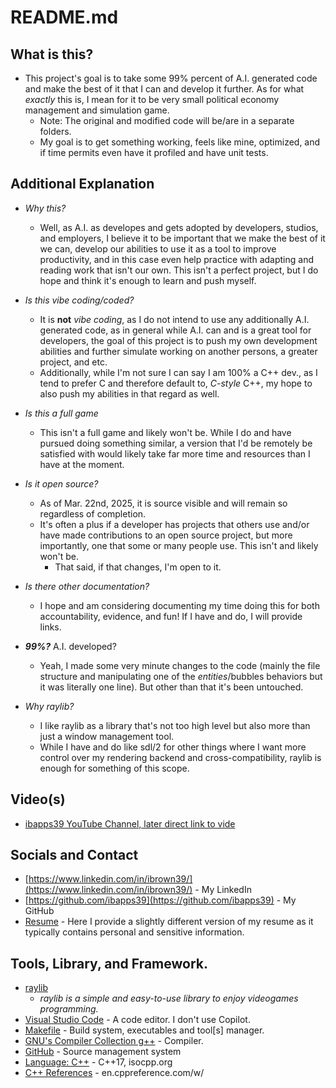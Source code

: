 # README.md
## What is this?
- This project's goal is to take some 99% percent of A.I. generated code and make the best of it that I can and develop it further. As for what <i>exactly</i> this is, I mean for it to be very small political economy management and simulation game.
    - Note: The original and modified code will be/are in a separate folders.
    - My goal is to get something working, feels like mine, optimized, and if time permits even have it profiled and have unit tests.
## Additional Explanation
- <i>Why this?</i> 
    - Well, as A.I. as developes and gets adopted by developers, studios, and employers, I believe it to be important that we make the best of it we can, develop our abilities to use it as a tool to improve productivity, and in this case even help practice with adapting and reading work that isn't our own. This isn't a perfect project, but I do hope and think it's enough to learn and push myself.

- <i>Is this vibe coding/coded?</i>
    - It is <b>not</b> <i>vibe coding</i>, as I do not intend to use any additionally A.I. generated code, as in general while A.I. can and is a great tool for developers, the goal of this project is to push my own development abilities and further simulate working on another persons, a greater project, and etc. 
    - Additionally, while I'm not sure I can say I am 100% a C++ dev., as I tend to prefer C and therefore default to, <i>C-style</i> C++, my hope to also push my abilities in that regard as well.
- <i>Is this a full game</i>
    - This isn't a full game and likely won't be. While I do and have pursued doing something similar, a version that I'd be remotely be satisfied with would likely take far more time and resources than I have at the moment.
- <i>Is it open source?</i> 
    - As of Mar. 22nd, 2025, it is source visible and will remain so regardless of completion. 
    - It's often a plus if a developer has projects that others use and/or have made contributions to an open source project, but more importantly, one that some or many people use. This isn't and likely won't be.
        - That said, if that changes, I'm open to it.
- <i>Is there other documentation?</i> 
    - I hope and am considering documenting my time doing this for both accountability, evidence, and fun! If I have and do, I will provide links.
- <b><i>99%?</i></b> A.I. developed? 
    - Yeah, I made some very minute changes to the code (mainly the file structure and manipulating one of the <i>entities</i>/bubbles behaviors but it was literally one line). But other than that it's been untouched.
- <i>Why raylib?</i> 
    - I like raylib as a library that's not too high level but also more than just a window management tool. 
    - While I have and do like sdl/2 for other things where I want more control over my rendering backend and cross-compatibility, raylib is enough for something of this scope.

## Video(s)
- [ibapps39 YouTube Channel, later direct link to vide](https://www.youtube.com/@ibapps3925)

## Socials and Contact 
- [https://www.linkedin.com/in/ibrown39/](https://www.linkedin.com/in/ibrown39/) - My LinkedIn
- [https://github.com/ibapps39](https://github.com/ibapps39) - My GitHub
- [Resume](https://github.com/ibapps39/PoliCycle/blob/main/public_resume3_2025_ibapps39.pdf) - Here I provide a slightly different version of my resume as it typically contains personal and sensitive information.

## Tools, Library, and Framework.
- [raylib](https://www.raylib.com)
    -  <i> raylib is a simple and easy-to-use library to enjoy videogames programming.</i>
- [Visual Studio Code](https://code.visualstudio.com) - A code editor. I don't use Copilot.
- [Makefile](https://www.gnu.org/software/make/) - Build system, executables and tool[s] manager.
- [GNU's Compiler Collection g++](https://www.gnu.org/software/gcc/) - Compiler. 
- [GitHub](github.com) - Source management system
- [Language: C++](https://isocpp.org) - C++17, isocpp.org
- [C++ References](en.cppreference.com/w/) - en.cppreference.com/w/
